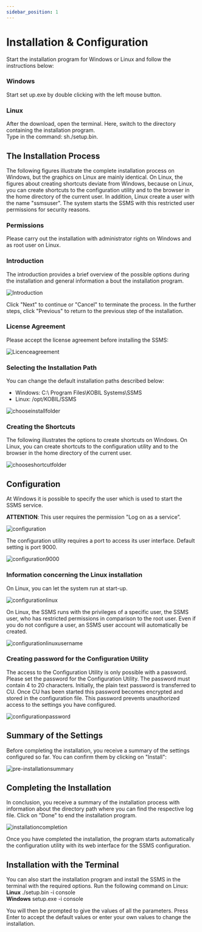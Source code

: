 ```yaml
---
sidebar_position: 1
---
```

# Installation & Configuration

Start the installation program for Windows or Linux and follow the instructions below:

### Windows

Start set up.exe by double clicking with the left mouse button.

### Linux

After the download, open the terminal. Here, switch to the directory containing the installation program.  
Type in the command: sh./setup.bin.  

## The Installation Process

The following figures illustrate the complete installation process on Windows, but the graphics on Linux are mainly identical. On Linux, the figures about creating shortcuts deviate from Windows, because on Linux, you can create shortcuts to the configuration utility and to the browser in the home directory of the current user. In addition, Linux create a user with the name "ssmsuser". The system starts the SSMS with this restricted user permissions for security reasons.  

### Permissions

Please carry out the installation with administrator rights on Windows and as root user on Linux.

### Introduction

The introduction provides a brief overview of the possible options during the installation and general information a bout the installation program.

![Introduction](installation_introduction.png)  

Click "Next" to continue or "Cancel" to terminate the process. In the further steps, click "Previous" to return to the previous step of the installation.  

### License Agreement  

Please accept the license agreement before installing the SSMS:  

![Licenceagreement](installation_licenceagreement.png)  

### Selecting the Installation Path  

You can change the default installation paths described below:
* Windows:  C:\ Program Files\KOBIL Systems\SSMS  
* Linux: /opt/KOBIL/SSMS  


![chooseinstallfolder](installation_chooseinstallfolder.png)  

### Creating the Shortcuts  

The following illustrates the options to create shortcuts on Windows. On Linux, you can create shortcuts to the configuration utility and to the browser in the home directory of the current user.  

![chooseshortcutfolder](installation_chooseshortcutfolder.png)  


## Configuration  

At Windows it is possible to specify the user which is used to start the SSMS service.

**ATTENTION**: This user requires the permission "Log on as a service”.

![configuration](installation_configuration.png)  

The configuration utility requires a port to access its user interface. Default setting is port 9000.  

![configuration9000](installation_configuration9000.png)  

### Information concerning the Linux installation  

On Linux, you can let the system run at start-up.  

![configurationlinux](installation_configurationlinux.png)  

On Linux, the SSMS runs with the privileges of a specific user, the SSMS user, who has restricted permissions in comparison to the root user. Even if you do not configure a user, an SSMS user account will automatically be created.  

![configurationlinuxusername](installation_configurationlinuxusername.png)  

### Creating password for the Configuration Utility  

The access to the Configuration Utility is only possible with a password. Please set the password for the Configuration Utility. The password must contain 4 to 20 characters. Initially, the plain text password is transferred to CU. Once CU has been started this password becomes encrypted and stored in the configuration file. This password prevents unauthorized access to the settings you have configured.  

![configurationpassword](installation_configurationpassword.png)  

 ## Summary of the Settings  

 Before completing the installation, you receive a summary of the settings configured so far. You can confirm them by clicking on "Install":  

 ![pre-installationsummary](installation_summary.png)  

 ## Completing the Installation  

In conclusion, you receive a summary of the installation process with information about the directory path where you can find the respective log file. Click on "Done" to end the installation program.  

  ![installationcompletion](installation_completion.png)  

Once you have completed the installation, the program starts automatically the configuration utility with its web interface for the SSMS configuration.  

  ## Installation with the Terminal  

You can also start the installation program and install the SSMS in the terminal with the required options. Run the following command on Linux:  
  **Linux**
           ./setup.bin -i console  
  **Windows**
            setup.exe -i  console  

You will then be prompted to give the values of all the parameters. Press Enter to accept the default values or enter your own values to change the installation.  

